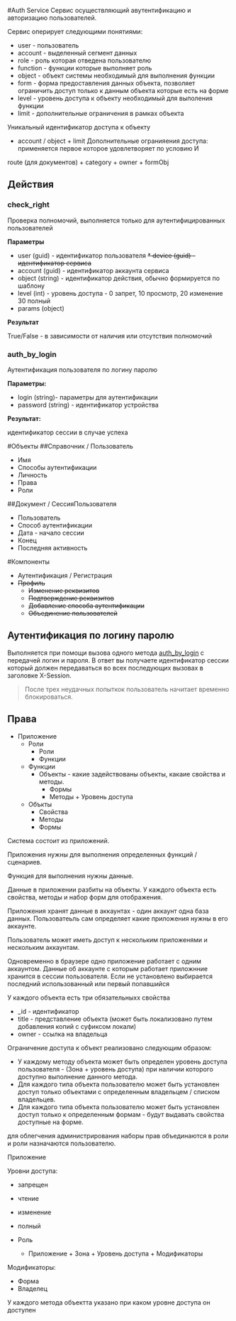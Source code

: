 #Auth Service
Сервис осуществляющий авутентификацию и авторизацию пользователей.

Сервис оперирует следующими понятиями:
* user - пользователь
* account - выделенный сегмент данных
* role - роль которая отведена пользователю 
* function - функции которые выполняет роль
* object - объект системы необходимый для выполнения функции
* form - форма предоставления данных объекта, позволяет ограничить доступ только к данным объекта которые есть на форме 
* level - уровень доступа к объекту необходимый для выполения функции
* limit - дополнительные ограничения в рамках объекта  

Уникальный идентификатор доступа к объекту 
* account / object + limit
Дополнительные огранияения доступа: применяется первое которое удовлетворяет по условию И 

route (для документов) + category + owner + formObj


## Действия
### check_right
Проверка полномочий, выполняется только для аутентифицированных пользователей

**Параметры**
* user (guid) - идентификатор пользователя
~~* device (guid) - идентификатор сервиса~~
* account (guid) - идентификатор аккаунта сервиса
* object (string) - идентификатор действия, обычно формируется по шаблону 
* level (int) - уровень доступа - 0 запрет, 10 просмотр, 20 изменение 30 полный  
* params (object) 

**Результат**

True/False -  в зависимости от наличия или отсутствия полномочий 

### auth_by_login
Аутентификация пользователя по логину паролю

**Параметры:**
* login (string)- параметры для аутентификации
* password (string) - идентификатор устройства

**Результат:**

идентификатор сессии в случае успеха 
  
  
#Объекты
##Справочник / Пользователь
* Имя
* Способы аутентификации
* Личность
* Права
* Роли

##Документ / СессияПользователя
* Пользователь
* Способ аутентификации
* Дата - начало сессии
* Конец
* Последняя активность

#Компоненты
* Аутентификация / Регистрация
* ~~Профиль~~
  * ~~Изменение реквизитов~~
  * ~~Подтверждение реквизитов~~
  * ~~Добавление способа аутентификации~~
  * ~~Объединение пользователей~~


## Аутентификация по логину паролю
Выполняется при помощи вызова одного метода [auth_by_login](#auth_by_login) с передачей логин и пароля. 
В ответ вы получаете идентификатор сессии который должен передаваться во всех последующих вызовах
в заголовке X-Session.
> После трех неудачных попыткок пользователь начитает временно блокироваться. 


## Права

* Приложение
  * Роли
    * Роли
    * Функции
  * Функции
    * Объекты - какие задействованы объекты, какаие свойства и методы.
      * Формы
      * Методы + Уровень доступа 
  * Объкты
    * Свойства
    * Методы
    * Формы
  



Система состоит из приложений.

Приложения нужны для выполнения определенных функций / сценариев. 

Функция для выполнения нужны данные.

Данные в приложении разбиты на объекты. У каждого объекта есть свойства, методы и набор форм для отображения.



Приложения хранят данные в аккаунтах - один аккаунт одна база данных. 
Пользоватеьль сам определяет какие приложения нужны в его аккаунте.

Пользователь может иметь доступ к нескольким приложенями и нескольким аккаунтам.

Одновременно в браузере одно приложение работает с одним аккаунтом. Данные об аккаунте с которым работает 
приложнние хранится в сессии пользователя. Если не установлено выбирается последний использованный или первый попавшийся

У каждого объекта есть три обязательныхх свойства
* _id - идентификатор
* title - представление объекта (может быть локализовано путем добавления копий с суфиксом локали)
* owner - ссылка на владельца

Ограничение доступа к объект реализовано следующим образом:

* У каждому методу объекта может быть определен уровень доступа пользователя - (Зона + уровень доступа) при наличии которого
доступно выполнение данного метода.
* Для каждого типа объекта пользователю может быть установлен доступ только объектами с определенным владельцем / списком владельцев.
* Для каждого типа объекта пользователю может быть установлен доступ только к определенным формам - будут выдавать свойства доступные на форме.

для облегчения администрирования наборы прав объединаются в роли и роли назначаются пользователю.
 


Приложение 

Уровни доступа:
* запрещен
* чтение
* изменение
* полный

* Роль
  * Приложение + Зона + Уровень доступа + Модификаторы

Модификаторы:
* Форма
* Владелец
  
У каждого метода объектта указано при каком уровне доступа он доступен